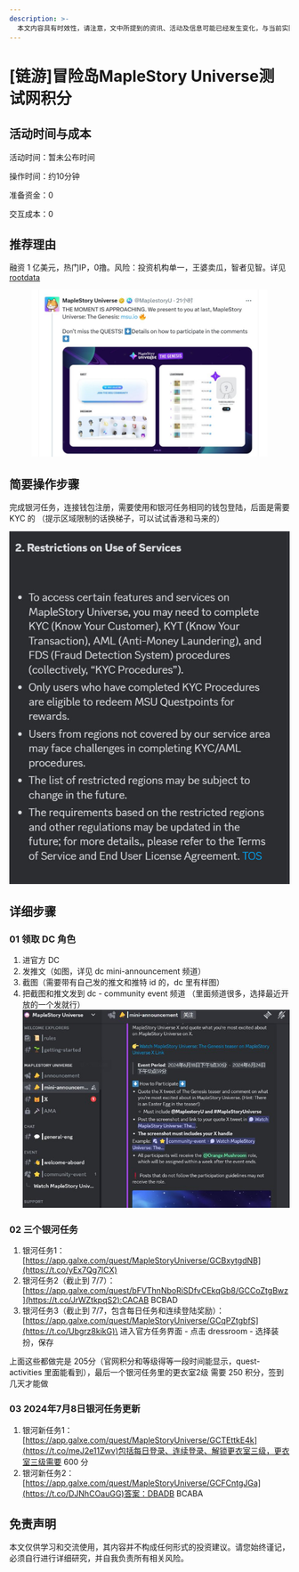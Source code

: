 ```yaml
---
description: >-
  本文内容具有时效性，请注意，文中所提到的资讯、活动及信息可能已经发生变化，与当前实际情况有所不同。我们建议您在做出任何决策之前，始终进行自主研究和验证。发布日期：24.7
---
```


# \[链游]冒险岛MapleStory Universe测试网积分

## 活动时间与成本

活动时间：暂未公布时间

操作时间：约10分钟

准备资金：0

交互成本：0

## 推荐理由

融资 1 亿美元，热门IP，0撸。风险：投资机构单一，王婆卖瓜，智者见智。详见[rootdata](https://www.rootdata.com/zh/Projects/detail/MapleStory%20Universe?k=ODE0OA%3D%3D)

<figure><img src="../.gitbook/assets/image (3).png" alt=""><figcaption></figcaption></figure>

## 简要操作步骤

完成银河任务，连接钱包注册，需要使用和银河任务相同的钱包登陆，后面是需要 KYC 的 （提示区域限制的话换梯子，可以试试香港和马来的）

![](<../.gitbook/assets/image (2) (1).png>)

## 详细步骤

### 01 领取 DC 角色

1. 进官方 DC
2. 发推文（如图，详见 dc mini-announcement 频道）
3. 截图（需要带有自己发的推文和推特 id 的，dc 里有样图）
4. 把截图和推文发到 dc - community event 频道 （里面频道很多，选择最近开放的一个发就行）![](<../.gitbook/assets/image (3) (1).png>)

### 02 三个银河任务

1. 银河任务1： [https://app.galxe.com/quest/MapleStoryUniverse/GCBxytgdNB](https://t.co/yEx7Qg7lCX)
2. 银河任务2（截止到 7/7）： \
   [https://app.galxe.com/quest/bFVThnNboRiSDfvCEkqGb8/GCCoZtgBwz](https://t.co/JrWZtkpqS2):CACAB BCBAD
3. 银河任务3（截止到 7/7，包含每日任务和连续登陆奖励）： \
   [https://app.galxe.com/quest/MapleStoryUniverse/GCqPZtgbfS](https://t.co/Ubgrz8kikG)\
   进入官方任务界面 - 点击 dressroom - 选择装扮，保存

上面这些都做完是 205分（官网积分和等级得等一段时间能显示，quest-activities 里面能看到），最后一个银河任务里的更衣室2级 需要 250 积分，签到几天才能做

### 03 2024年7月8日银河任务更新

1. 银河新任务1：[https://app.galxe.com/quest/MapleStoryUniverse/GCTEttkE4k](https://t.co/meJ2e11Zwv)包括每日登录、连续登录、解锁更衣室三级，更衣室三级需要 600 分
2. 银河新任务2： [https://app.galxe.com/quest/MapleStoryUniverse/GCFCntgJGa](https://t.co/DJNhCOauGG)答案：DBADB BCABA



## 免责声明

本文仅供学习和交流使用，其内容并不构成任何形式的投资建议。请您始终谨记，必须自行进行详细研究，并自我负责所有相关风险。

